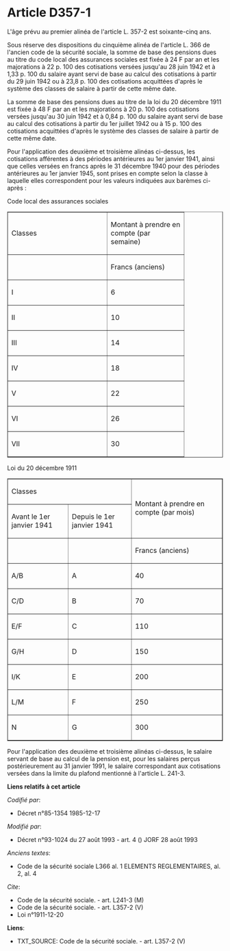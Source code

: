 # Article D357-1

L'âge prévu au premier alinéa de l'article L. 357-2 est soixante-cinq ans. 

Sous réserve des dispositions du cinquième alinéa de l'article L. 366 de l'ancien code de la sécurité sociale, la somme de
base des pensions dues au titre du code local des assurances sociales est fixée à 24 F par an et les majorations à 22 p. 100
des cotisations versées jusqu'au 28 juin 1942 et à 1,33 p. 100 du salaire ayant servi de base au calcul des cotisations à
partir du 29 juin 1942 ou à 23,8 p. 100 des cotisations acquittées d'après le système des classes de salaire à partir de
cette même date. 

La somme de base des pensions dues au titre de la loi du 20 décembre 1911 est fixée à 48 F par an et les majorations à 20 p.
100 des cotisations versées jusqu'au 30 juin 1942 et à 0,84 p. 100 du salaire ayant servi de base au calcul des cotisations à
partir du 1er juillet 1942 ou à 15 p. 100 des cotisations acquittées d'après le système des classes de salaire à partir de
cette même date. 

Pour l'application des deuxième et troisième alinéas ci-dessus, les cotisations afférentes à des périodes antérieures au 1er
janvier 1941, ainsi que celles versées en francs après le 31 décembre 1940 pour des périodes antérieures au 1er janvier 1945,
sont prises en compte selon la classe à laquelle elles correspondent pour les valeurs indiquées aux barèmes ci-après :

Code local des assurances sociales

<table align="center" border="1" cellpadding="0" cellspacing="0" width="378">
  <tbody>
    <tr>
      <td width="215">

Classes

</td>
      <td width="163">

Montant à prendre en compte (par semaine)

</td>
    </tr>
    <tr>
      <td width="215">

</td>
      <td width="163">

Francs (anciens)

</td>
    </tr>
    <tr>
      <td valign="top" width="215">

I

</td>
      <td valign="top" width="163">

6

</td>
    </tr>
    <tr>
      <td valign="top" width="215">

II

</td>
      <td valign="top" width="163">

10

</td>
    </tr>
    <tr>
      <td valign="top" width="215">

III

</td>
      <td valign="top" width="163">

14

</td>
    </tr>
    <tr>
      <td valign="top" width="215">

IV

</td>
      <td valign="top" width="163">

18

</td>
    </tr>
    <tr>
      <td valign="top" width="215">

V

</td>
      <td valign="top" width="163">

22

</td>
    </tr>
    <tr>
      <td valign="top" width="215">

VI

</td>
      <td valign="top" width="163">

26

</td>
    </tr>
    <tr>
      <td valign="top" width="215">

VII

</td>
      <td valign="top" width="163">

30

</td>
    </tr>
  </tbody>
</table>

Loi du 20 décembre 1911

<table align="center" border="1" cellpadding="0" cellspacing="0" width="378">
  <tbody>
    <tr>
      <td colspan="2">

Classes

</td>
      <td rowspan="2">

Montant à prendre en compte (par mois)

</td>
    </tr>
    <tr>
      <td>

Avant le 1er janvier 1941

</td>
      <td>

Depuis le 1er janvier 1941

</td>
    </tr>
    <tr>
      <td>

</td>
      <td>

</td>
      <td>

Francs (anciens)

</td>
    </tr>
    <tr>
      <td>

A/B

</td>
      <td>

A

</td>
      <td>

40

</td>
    </tr>
    <tr>
      <td>

C/D

</td>
      <td>

B

</td>
      <td>

70

</td>
    </tr>
    <tr>
      <td>

E/F

</td>
      <td>

C

</td>
      <td>

110

</td>
    </tr>
    <tr>
      <td>

G/H

</td>
      <td>

D

</td>
      <td>

150

</td>
    </tr>
    <tr>
      <td>

I/K

</td>
      <td>

E

</td>
      <td>

200

</td>
    </tr>
    <tr>
      <td>

L/M

</td>
      <td>

F

</td>
      <td>

250

</td>
    </tr>
    <tr>
      <td>

N

</td>
      <td>

G

</td>
      <td>

300

</td>
    </tr>
  </tbody>
</table>

Pour l'application des deuxième et troisième alinéas ci-dessus, le salaire servant de base au calcul de la pension est, pour
les salaires perçus postérieurement au 31 janvier 1991, le salaire correspondant aux cotisations versées dans la limite du
plafond mentionné à l'article L. 241-3.

**Liens relatifs à cet article**

_Codifié par_:

  - Décret n°85-1354 1985-12-17

_Modifié par_:

  - Décret n°93-1024 du 27 août 1993 - art. 4 () JORF 28 août 1993

_Anciens textes_:

  - Code de la sécurité sociale L366 al. 1 ELEMENTS REGLEMENTAIRES, al. 2, al. 4

_Cite_:

  - Code de la sécurité sociale. - art. L241-3 (M)
  - Code de la sécurité sociale. - art. L357-2 (V)
  - Loi n°1911-12-20

**Liens**:

  - TXT_SOURCE: Code de la sécurité sociale. - art. L357-2 (V)
